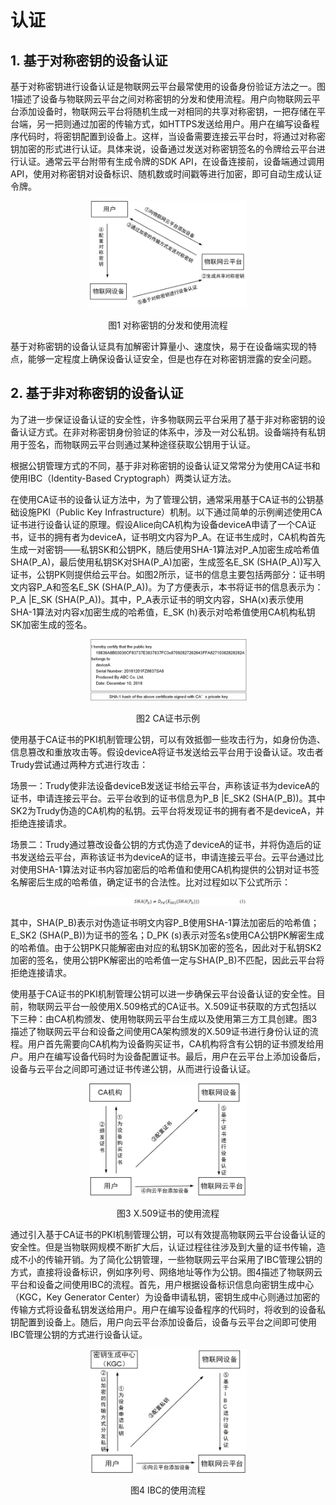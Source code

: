 # 认证
## 1. 基于对称密钥的设备认证
基于对称密钥进行设备认证是物联网云平台最常使用的设备身份验证方法之一。图1描述了设备与物联网云平台之间对称密钥的分发和使用流程。用户向物联网云平台添加设备时，物联网云平台将随机生成一对相同的共享对称密钥，一把存储在平台端，另一把则通过加密的传输方式，如HTTPS发送给用户。用户在编写设备程序代码时，将密钥配置到设备上。这样，当设备需要连接云平台时，将通过对称密钥加密的形式进行认证。具体来说，设备通过发送对称密钥签名的令牌给云平台进行认证。通常云平台附带有生成令牌的SDK API，在设备连接前，设备端通过调用API，使用对称密钥对设备标识、随机数或时间戳等进行加密，即可自动生成认证令牌。

<div align=center>
<img src=".\pics\pic1.png" width="50%">

图1 对称密钥的分发和使用流程
</div>

基于对称密钥的设备认证具有加解密计算量小、速度快，易于在设备端实现的特点，能够一定程度上确保设备认证安全，但是也存在对称密钥泄露的安全问题。
## 2. 基于非对称密钥的设备认证
为了进一步保证设备认证的安全性，许多物联网云平台采用了基于非对称密钥的设备认证方式。在非对称密钥身份验证的体系中，涉及一对公私钥。设备端持有私钥用于签名，而物联网云平台则通过某种途径获取公钥用于认证。  

根据公钥管理方式的不同，基于非对称密钥的设备认证又常常分为使用CA证书和使用IBC（Identity-Based Cryptograph）两类认证方法。  

在使用CA证书的设备认证方法中，为了管理公钥，通常采用基于CA证书的公钥基础设施PKI（Public Key Infrastructure）机制。以下通过简单的示例阐述使用CA证书进行设备认证的原理。假设Alice向CA机构为设备deviceA申请了一个CA证书，证书的拥有者为deviceA，证书明文内容为P_A。在证书生成时，CA机构首先生成一对密钥——私钥SK和公钥PK，随后使用SHA-1算法对P_A加密生成哈希值SHA(P_A)，最后使用私钥SK对SHA(P_A)加密，生成签名E_SK (SHA(P_A))写入证书，公钥PK则提供给云平台。如图2所示，证书的信息主要包括两部分：证书明文内容P_A和签名E_SK (SHA(P_A))。为了方便表示，本书将证书的信息表示为：P_A |E_SK (SHA(P_A))。其中，P_A表示证书的明文内容，SHA(x)表示使用SHA-1算法对内容x加密生成的哈希值，E_SK (h)表示对哈希值使用CA机构私钥SK加密生成的签名。

<div align=center>
<img src=".\pics\pic2.png" width="50%">

图2 CA证书示例
</div>

使用基于CA证书的PKI机制管理公钥，可以有效抵御一些攻击行为，如身份伪造、信息篡改和重放攻击等。假设deviceA将证书发送给云平台用于设备认证。攻击者Trudy尝试通过两种方式进行攻击：  

场景一：Trudy使非法设备deviceB发送证书给云平台，声称该证书为deviceA的证书，申请连接云平台。云平台收到的证书信息为P_B |E_SK2 (SHA(P_B))。其中SK2为Trudy伪造的CA机构的私钥。云平台将发现证书的拥有者不是deviceA，并拒绝连接请求。  

场景二：Trudy通过篡改设备公钥的方式伪造了deviceA的证书，并将伪造后的证书发送给云平台，声称该证书为deviceA的证书，申请连接云平台。云平台通过比对使用SHA-1算法对证书内容加密后的哈希值和使用CA机构提供的公钥对证书签名解密后生成的哈希值，确定证书的合法性。比对过程如以下公式所示：

<div align=center>
<img src=".\pics\pic_f1.png" width="50%">

</div>

其中，SHA(P_B)表示对伪造证书明文内容P_B使用SHA-1算法加密后的哈希值；E_SK2 (SHA(P_B))为证书的签名；D_PK (s)表示对签名s使用CA公钥PK解密生成的哈希值。由于公钥PK只能解密由对应的私钥SK加密的签名，因此对于私钥SK2加密的签名，使用公钥PK解密出的哈希值一定与SHA(P_B)不匹配，因此云平台将拒绝连接请求。  

使用基于CA证书的PKI机制管理公钥可以进一步确保云平台设备认证的安全性。目前，物联网云平台一般使用X.509格式的CA证书。X.509证书获取的方式包括以下三种：由CA机构颁发、使用物联网云平台生成以及使用第三方工具创建。图3描述了物联网云平台和设备之间使用CA架构颁发的X.509证书进行身份认证的流程。用户首先需要向CA机构为设备购买证书，CA机构将含有公钥的证书颁发给用户。用户在编写设备代码时为设备配置证书。最后，用户在云平台上添加设备后，设备与云平台之间即可通过证书传递公钥，从而进行设备认证。
 
<div align=center>
<img src=".\pics\pic3.png" width="50%">

图3 X.509证书的使用流程
</div>

通过引入基于CA证书的PKI机制管理公钥，可以有效提高物联网云平台设备认证的安全性。但是当物联网规模不断扩大后，认证过程往往涉及到大量的证书传输，造成不小的传输开销。为了简化公钥管理，一些物联网云平台采用了IBC管理公钥的方式，直接将设备标识，例如序列号、网络地址等作为公钥。图4描述了物联网云平台和设备之间使用IBC的流程。首先，用户根据设备标识信息向密钥生成中心（KGC，Key Generator Center）为设备申请私钥，密钥生成中心则通过加密的传输方式将设备私钥发送给用户。用户在编写设备程序的代码时，将收到的设备私钥配置到设备上。随后，用户向云平台添加设备后，设备与云平台之间即可使用IBC管理公钥的方式进行设备认证。
<div align=center>
<img src=".\pics\pic4.png" width="50%">

图4 IBC的使用流程
</div>